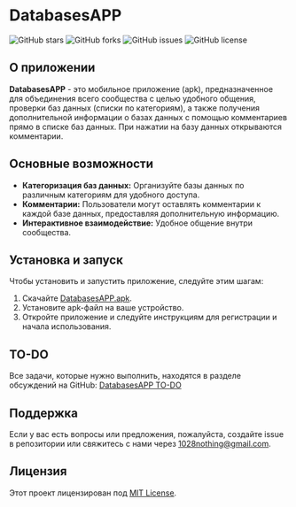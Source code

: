 # DatabasesAPP
![GitHub stars](https://img.shields.io/github/stars/NikeYT/DatabasesAPP?style=social)
![GitHub forks](https://img.shields.io/github/forks/NikeYT/DatabasesAPP?style=social)
![GitHub issues](https://img.shields.io/github/issues/NikeYT/DatabasesAPP)
![GitHub license](https://img.shields.io/github/license/NikeYT/DatabasesAPP)
## О приложении
**DatabasesAPP** - это мобильное приложение (apk), предназначенное для объединения всего сообщества с целью удобного общения, проверки баз данных (списки по категориям), а также получения дополнительной информации о базах данных с помощью комментариев прямо в списке баз данных. При нажатии на базу данных открываются комментарии.

## Основные возможности
- **Категоризация баз данных:** Организуйте базы данных по различным категориям для удобного доступа.
- **Комментарии:** Пользователи могут оставлять комментарии к каждой базе данных, предоставляя дополнительную информацию.
- **Интерактивное взаимодействие:** Удобное общение внутри сообщества.

## Установка и запуск
Чтобы установить и запустить приложение, следуйте этим шагам:

1. Скачайте [DatabasesAPP.apk](https://github.com/NikeYT/DatabasesAPP/releases/tag/main_release).
2. Установите apk-файл на ваше устройство.
3. Откройте приложение и следуйте инструкциям для регистрации и начала использования.

## TO-DO
Все задачи, которые нужно выполнить, находятся в разделе обсуждений на GitHub: [DatabasesAPP TO-DO](https://github.com/NikeYT/DatabasesAPP/discussions)

## Поддержка
Если у вас есть вопросы или предложения, пожалуйста, создайте issue в репозитории или свяжитесь с нами через [1028nothing@gmail.com](mailto:1028nothing@gmail.com).

## Лицензия
Этот проект лицензирован под [MIT License](LICENSE).

